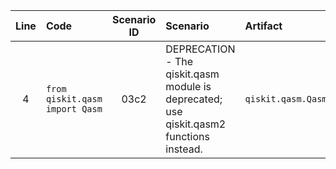 | Line | Code | Scenario ID | Scenario | Artifact | Refactoring |
| :--: | :--- | :---------: | :------- | :------- | :---------- |
| 4 | `from qiskit.qasm import Qasm` | 03c2 | DEPRECATION - The qiskit.qasm module is deprecated; use qiskit.qasm2 functions instead. | `qiskit.qasm.Qasm` | `from qiskit import qasm2` |